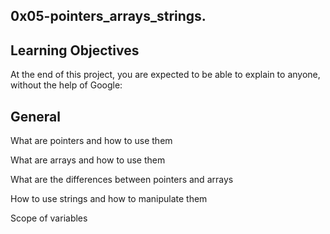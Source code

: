 ## 0x05-pointers_arrays_strings.

## Learning Objectives

At the end of this project, you are expected to be able to explain to anyone, without the help of Google:



## General

What are pointers and how to use them

What are arrays and how to use them

What are the differences between pointers and arrays

How to use strings and how to manipulate them

Scope of variables
